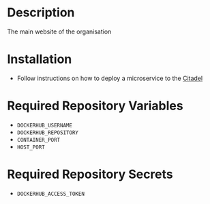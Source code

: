 # Description

The main website of the organisation

# Installation

- Follow instructions on how to deploy a microservice to the [Citadel](https://github.com/kontinuum-investments/Citadel/tree/production/misson_control)

# Required Repository Variables

- `DOCKERHUB_USERNAME`
- `DOCKERHUB_REPOSITORY`
- `CONTAINER_PORT`
- `HOST_PORT`

# Required Repository Secrets

- `DOCKERHUB_ACCESS_TOKEN`
